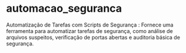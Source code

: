 # automacao_seguranca
Automatização de Tarefas com Scripts de Segurança :  Fornece uma ferramenta para automatizar tarefas de segurança, como análise de arquivos suspeitos, verificação de portas abertas e auditoria básica de segurança.
